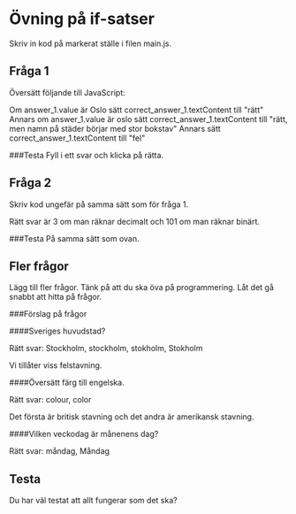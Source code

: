 Övning på if-satser
====================

Skriv in kod på markerat ställe i filen main.js.

Fråga 1
--------
Översätt följande till JavaScript:

  Om answer_1.value är Oslo
    sätt correct_answer_1.textContent till "rätt"
  Annars om answer_1.value är oslo
    sätt correct_answer_1.textContent till "rätt, men namn på städer börjar med stor bokstav"
  Annars
    sätt correct_answer_1.textContent till "fel"

###Testa
Fyll i ett svar och klicka på rätta.


Fråga 2
------------
Skriv kod ungefär på samma sätt som för fråga 1.

Rätt svar är 3 om man räknar decimalt och 101 om man räknar binärt.

###Testa
På samma sätt som ovan.

Fler frågor
---------
Lägg till fler frågor. Tänk på att du ska öva på programmering. Låt det gå snabbt att hitta på frågor.

###Förslag på frågor

####Sveriges huvudstad?

Rätt svar: Stockholm, stockholm, stokholm, Stokholm

Vi tillåter viss felstavning.

####Översätt färg till engelska.

Rätt svar: colour, color

Det första är britisk stavning och det andra är amerikansk stavning.

####Vilken veckodag är månenens dag?

Rätt svar: måndag, Måndag

Testa
-----
Du har väl testat att allt fungerar som det ska?
